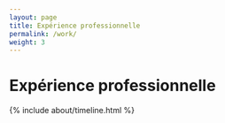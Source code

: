 ```yaml
---
layout: page
title: Expérience professionnelle
permalink: /work/
weight: 3
---
```


# **Expérience professionnelle**

<div class="row">
{% include about/timeline.html %}
</div>